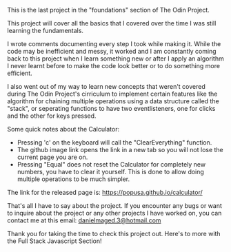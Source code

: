 This is the last project in the "foundations" section of The Odin Project.

This project will cover all the basics that I covered over the time I was still learning the fundamentals.

I wrote comments documenting every step I took while making it. While the code may be inefficient and messy, it worked and I am constantly coming back to this project when I learn something new or after I apply an algorithm I never learnt before to make the code look better or to do something more efficient.

I also went out of my way to learn new concepts that weren't covered during The Odin Project's cirriculum to implement certain features like the algorithm for chaining multiple operations using a data structure called the "stack", or seperating functions to have two eventlisteners, one for clicks and the other for keys pressed.

Some quick notes about the Calculator:

* Pressing 'c' on the keyboard will call the "ClearEverything" function.
* The github image link opens the link in a new tab so you will not lose the current page you are on.
* Pressing "Equal" does not reset the Calculator for completely new numbers, you have to clear it yourself. This is done to allow doing multiple operations to be much simpler.

The link for the released page is: https://popusa.github.io/calculator/

That's all I have to say about the project. If you encounter any bugs or want to inquire about the project or any other projects I have worked on, you can contact me at this email: danielmaged.3@hotmail.com

Thank you for taking the time to check this project out. Here's to more with the Full Stack Javascript Section!
